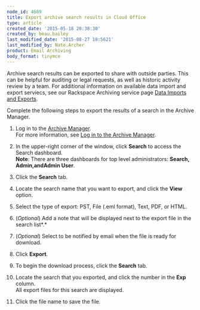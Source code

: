 ```yaml
---
node_id: 4689
title: Export archive search results in Cloud Office
type: article
created_date: '2015-05-18 20:38:30'
created_by: beau.bailey
last_modified_date: '2015-08-27 18:5621'
last_modified_by: Nate.Archer
product: Email Archiving
body_format: tinymce
---
```


Archive search results can be exported to share with outside parties.
This can be helpful for auditing or legal requests, as well as historic
activity review by a team. For additional information on available data
import and export serviecs, see our Rackspace Archiving service page
[Data Imports and
Exports](http://www.rackspace.com/apps/support/portal/6204).

Complete the following steps to export the results of a search in
the Archive Manager.

1.  Log in to the [Archive
    Manager](https://cp.rackspace.com/Login.aspx?ReturnUrl=%2f).<br>
     For more information, see [Log in to the Archive
    Manager](http://rackspace.com/knowledge_center/article/log-in-to-the-archive-manager).<br>
      
2.  In the upper-right corner of the window, click **Search** to access
    the Search dashboard.<br>
     **Note**: There are three dashboards for top level administrators:
    **Search,** **Admin,**and**Admin User**.<br>
      
3.  Click the **Search** tab.<br>
      
4.  Locate the search name that you want to export, and click the
    **View** option.<br>
      
5.  Select the type of export: PST, File (.eml format), Text, PDF, or
    HTML.<br>
      
6.  (*Optional*) Add a note that will be displayed next to the export
    file in the search list*.*<br>
      
7.  (*Optional*) Select to be notified by email when the file is ready
    for download.<br>
      
8.  Click **Export**.<br>
      
9.  To begin the download process, click the **Search** tab.<br>
      
10. Locate the search that you exported, and click the number in the
    **Exp** column.<br>
     All export files for this search are displayed.<br>
      
11. Click the file name to save the file.


